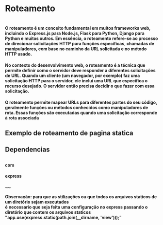 <h1>Roteamento<h1>



<h4>O roteamento é um conceito fundamental em muitos frameworks web, incluindo o Express.js para Node.js, Flask para Python, Django para Python e muitos outros. Em essência, o roteamento refere-se ao processo de direcionar solicitações HTTP para funções específicas, chamadas de manipuladores, com base no caminho da URL solicitada e no método HTTP usado.<h4>


<h4>No contexto do desenvolvimento web, o roteamento é a técnica que permite definir como o servidor deve responder a diferentes solicitações de URL. Quando um cliente (um navegador, por exemplo) faz uma solicitação HTTP para o servidor, ele inclui uma URL que especifica o recurso desejado. O servidor então precisa decidir o que fazer com essa solicitação.<h4>


<h4>O roteamento permite mapear URLs para diferentes partes do seu código, geralmente funções ou métodos conhecidos como manipuladores de rota. Essas funções são executadas quando uma solicitação corresponde à rota associada<h4>



<h2>Exemplo de roteamento de pagina statica<h2>
<h2>Dependencias<h2>
<h4>cors<h4>
<h4>express<h4>

~~

<p>Observação: para que as stilizações ou que todos os arquivos staticos de um diretório sejam executados <br>
é necessario que seja feita uma configuração no express passando o diretório que contem os arquivos staticos <br>
"app.use(express.static(path.join(__dirname, 'view')));"
<p>